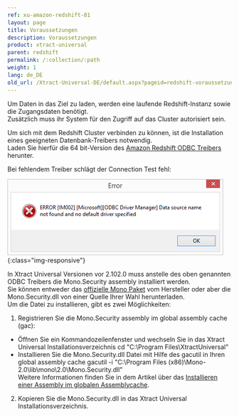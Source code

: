 ```yaml
---
ref: xu-amazon-redshift-01
layout: page
title: Voraussetzungen
description: Voraussetzungen
product: xtract-universal
parent: redshift
permalink: /:collection/:path
weight: 1
lang: de_DE
old_url: /Xtract-Universal-DE/default.aspx?pageid=redshift-voraussetzungen
---
```


Um Daten in das Ziel zu laden, werden eine laufende Redshift-Instanz sowie die Zugangsdaten benötigt.<br>
Zusätzlich muss ihr System für den Zugriff auf das Cluster autorisiert sein.

Um sich mit dem Redshift Cluster verbinden zu können, ist die Installation eines geeigneten Datenbank-Treibers notwendig.<br>
Laden Sie hierfür die 64 bit-Version des [Amazon Redshift ODBC Treibers](https://docs.aws.amazon.com/redshift/latest/mgmt/install-odbc-driver-windows.html) herunter.

Bei fehlendem Treiber schlägt der Connection Test fehl:

![XU-fehlender-redshift-treiber](/img/content/XU-fehlender-redshift-treiber.png){:class="img-responsive"}

In Xtract Universal Versionen vor 2.102.0 muss anstelle des oben genannten ODBC Treibers die Mono.Security assembly installiert werden.<br>
Sie können entweder das [offizielle Mono Paket](http://download.mono-project.com/archive/2.0/download/) vom Hersteller oder aber die Mono.Security.dll von einer Quelle Ihrer Wahl herunterladen.<br>
Um die Datei zu installieren, gibt es zwei Möglichkeiten:

1. Registrieren Sie die Mono.Security assembly im global assembly cache (gac):
- Öffnen Sie ein Kommandozeilenfenster und wechseln Sie in das Xtract Universal Installationsverzeichnis
	cd "C:\Program Files\XtractUniversal"
- Installieren Sie die Mono.Security.dll Datei mit Hilfe des gacutil in Ihren global assembly cache 
	gacutil -i "C:\Program Files (x86)\Mono-2.0\lib\mono\2.0\Mono.Security.dll"<br>
Weitere Informationen finden Sie in dem Artikel über das [Installieren einer Assembly im globalen Assemblycache](https://docs.microsoft.com/en-us/dotnet/framework/app-domains/how-to-install-an-assembly-into-the-gac).

2. Kopieren Sie die Mono.Security.dll in das Xtract Universal Installationsverzeichnis.